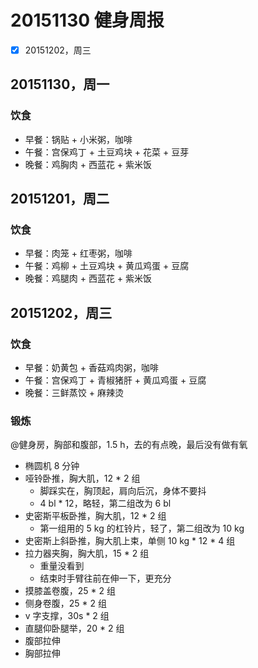 # 20151130 健身周报

- [x] 20151202，周三  


## 20151130，周一

### 饮食

- 早餐：锅贴 + 小米粥，咖啡
- 午餐：宫保鸡丁 + 土豆鸡块 + 花菜 + 豆芽
- 晚餐：鸡胸肉 + 西蓝花 + 紫米饭

## 20151201，周二

### 饮食

- 早餐：肉笼 + 红枣粥，咖啡
- 午餐：鸡柳 + 土豆鸡块 + 黄瓜鸡蛋 + 豆腐
- 晚餐：鸡腿肉 + 西蓝花 + 紫米饭

## 20151202，周三

### 饮食

- 早餐：奶黄包 + 香菇鸡肉粥，咖啡
- 午餐：宫保鸡丁 + 青椒猪肝 + 黄瓜鸡蛋 + 豆腐
- 晚餐：三鲜蒸饺 + 麻辣烫

### 锻炼

@健身房，胸部和腹部，1.5 h，去的有点晚，最后没有做有氧

- 椭圆机 8 分钟
- 哑铃卧推，胸大肌，12 * 2 组
	+ 脚踩实在，胸顶起，肩向后沉，身体不要抖
	+ 4 bl * 12，略轻，第二组改为 6 bl
- 史密斯平板卧推，胸大肌，12 * 2 组
	+ 第一组用的 5 kg 的杠铃片，轻了，第二组改为 10 kg
- 史密斯上斜卧推，胸大肌上束，单侧 10 kg * 12 * 4 组
- 拉力器夹胸，胸大肌，15 * 2 组
	+ 重量没看到
	+ 结束时手臂往前在伸一下，更充分
- 摸膝盖卷腹，25 * 2 组
- 侧身卷腹，25 * 2 组
- v 字支撑，30s * 2 组
- 直腿仰卧腿举，20 * 2 组
- 腹部拉伸
- 胸部拉伸
